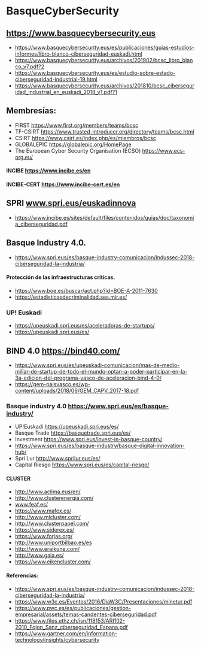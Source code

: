 # BasqueCyberSecurity
## https://www.basquecybersecurity.eus

* https://www.basquecybersecurity.eus/es/publicaciones/guias-estudios-informes/libro-blanco-ciberseguridad-euskadi.html 
* https://www.basquecybersecurity.eus/archivos/201902/bcsc_libro_blanco_v7.pdf?2 
* https://www.basquecybersecurity.eus/es/estudio-sobre-estado-ciberseguridad-industrial-19.html 
* https://www.basquecybersecurity.eus/archivos/201810/bcsc_ciberseguridad_industrial_en_euskadi_2018_v1.pdf?1 

## Membresías:
* FIRST https://www.first.org/members/teams/bcsc 
* TF-CSIRT https://www.trusted-introducer.org/directory/teams/bcsc.html 
* CSIRT https://www.csirt.es/index.php/es/miembros/bcsc 
* GLOBALEPIC https://globalepic.org/HomePage 
* The European Cyber Security Organisation (ECSO) https://www.ecs-org.eu/ 

#### INCIBE https://www.incibe.es/en 
#### INCIBE-CERT https://www.incibe-cert.es/en 

## SPRI www.spri.eus/euskadinnova 
* https://www.incibe.es/sites/default/files/contenidos/guias/doc/taxonomia_ciberseguridad.pdf 

## Basque Industry 4.0. 
* https://www.spri.eus/es/basque-industry-comunicacion/indussec-2018-ciberseguridad-la-industria/ 

#### Protección de las infraestructuras críticas. 
* https://www.boe.es/buscar/act.php?id=BOE-A-2011-7630 
* https://estadisticasdecriminalidad.ses.mir.es/ 

### UP! Euskadi 
* https://upeuskadi.spri.eus/es/aceleradoras-de-startups/ 
* https://upeuskadi.spri.eus/es/ 

## BIND 4.0 https://bind40.com/ 
* https://www.spri.eus/es/upeuskadi-comunicacion/mas-de-medio-millar-de-startup-de-todo-el-mundo-optan-a-poder-participar-en-la-3a-edicion-del-programa-vasco-de-aceleracion-bind-4-0/ 
* https://gem-paisvasco.es/wp-content/uploads/2018/06/GEM_CAPV_2017-18.pdf 

### Basque industry 4.0 https://www.spri.eus/es/basque-industry/ 
* UP!Euskadi https://upeuskadi.spri.eus/es/ 
* Basque Trade https://basquetrade.spri.eus/es/ 
* Investment https://www.spri.eus/invest-in-basque-country/ 
* https://www.spri.eus/es/basque-industry/basque-digital-innovation-hub/ 
* Spri Lur http://www.sprilur.eus/es/ 
* Capital Riesgo https://www.spri.eus/es/capital-riesgo/ 

#### CLUSTER
* http://www.aclima.eus/en/
* http://www.clusterenergia.com/ 
* www.feaf.es/ 
* https://www.mafex.es/ 
* http://www.mlcluster.com/ 
* http://www.clusterpapel.com/ 
* https://www.siderex.es/ 
* https://www.forjas.org/ 
* http://www.uniportbilbao.es/es 
* http://www.eraikune.com/ 
* http://www.gaia.es/ 
* https://www.eikencluster.com/ 

#### Referencias:
* https://www.spri.eus/es/basque-industry-comunicacion/indussec-2018-ciberseguridad-la-industria/ 
* https://www.w3c.es/Eventos/2016/DiaW3C/Presentaciones/minetur.pdf 
* https://www.pwc.es/es/publicaciones/gestion-empresarial/assets/temas-candentes-ciberseguridad.pdf 
* https://www.files.ethz.ch/isn/118153/ARI102-2010_Fojon_Sanz_ciberseguridad_Espana.pdf 
* https://www.gartner.com/en/information-technology/insights/cybersecurity 
